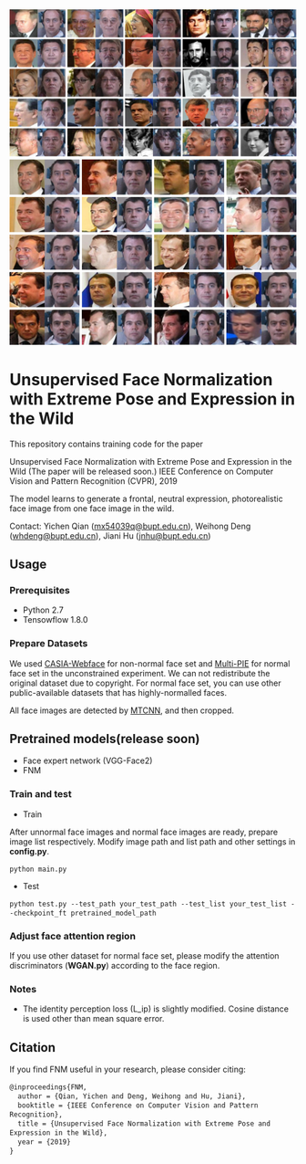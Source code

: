 <img src='images/fig1.jpg' width="600px">
<img src='images/fig2.jpg' width="600px">

# Unsupervised Face Normalization with Extreme Pose and Expression in the Wild

This repository contains training code for the paper

Unsupervised Face Normalization with Extreme Pose and Expression in the Wild
(The paper will be released soon.)
IEEE Conference on Computer Vision and Pattern Recognition (CVPR), 2019

The model learns to generate a frontal, neutral expression, photorealistic face image from one face image in the wild.

Contact: Yichen Qian (mx54039q@bupt.edu.cn), Weihong Deng (whdeng@bupt.edu.cn), Jiani Hu (jnhu@bupt.edu.cn)

## Usage

### Prerequisites
- Python 2.7
- Tensowflow 1.8.0

### Prepare Datasets

We used [CASIA-Webface](http://www.cbsr.ia.ac.cn/english/CASIA-WebFace-Database.html)  for non-normal face set and [Multi-PIE](http://www.cs.cmu.edu/afs/cs/project/PIE/MultiPie/Multi-Pie/Home.html) for normal face set in the unconstrained experiment. We can not redistribute the original dataset due to copyright. For normal face set, you can use other public-available datasets that has highly-normalled faces.

All face images are detected by [MTCNN](https://github.com/kpzhang93/MTCNN_face_detection_alignment), and then cropped.

## Pretrained models(release soon)

* Face expert network (VGG-Face2)
* FNM

### Train and test

- Train

After unnormal face images and normal face images are ready, prepare image list respectively.
Modify image path and list path and other settings in **config.py**.
```
python main.py
```
- Test
```
python test.py --test_path your_test_path --test_list your_test_list --checkpoint_ft pretrained_model_path
```

### Adjust face attention region

If you use other dataset for normal face set, please modify the attention discriminators (**WGAN.py**) according to the face region.

### Notes

- The identity perception loss (L_ip) is slightly modified. Cosine distance is used other than mean square error.

## Citation
If you find FNM useful in your research, please consider citing:
```
@inproceedings{FNM,
  author = {Qian, Yichen and Deng, Weihong and Hu, Jiani},
  booktitle = {IEEE Conference on Computer Vision and Pattern Recognition},
  title = {Unsupervised Face Normalization with Extreme Pose and Expression in the Wild},
  year = {2019}
}
```
